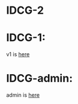 # IDCG-2
# IDCG-1:
v1 is [here](https://github.com/misbahs100/interior-design)
# IDCG-admin:
admin is [here](https://github.com/misbahs100/interior-admin)